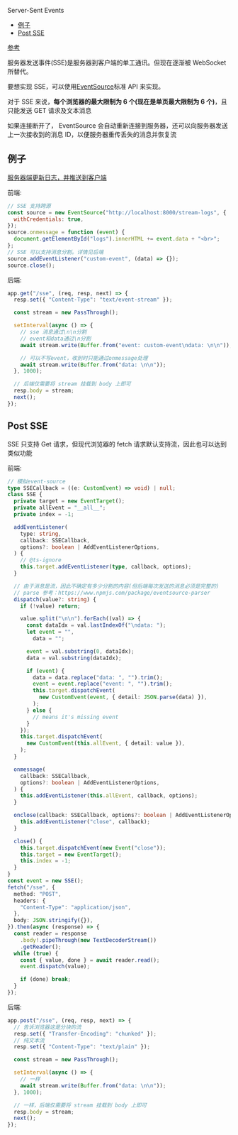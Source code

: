 Server-Sent Events

- [例子](#例子)
- [Post SSE](#post-sse)

[参考](https://zh.javascript.info/server-sent-events)

服务器发送事件(SSE)是服务器到客户端的单工通讯。但现在逐渐被 WebSocket 所替代。

要想实现 SSE，可以使用[EventSource](https://developer.mozilla.org/en-US/docs/Web/API/EventSource)标准 API 来实现。

对于 SSE 来说，**每个浏览器的最大限制为 6 个(现在是单页最大限制为 6 个)**，且只能发送 GET 请求及文本消息

如果连接断开了， EventSource 会自动重新连接到服务器，还可以向服务器发送上一次接收到的消息 ID，以便服务器重传丢失的消息并恢复流

## 例子

[服务器端更新日志，并推送到客户端](https://github.com/amittallapragada/SSELoggerDemo)

前端:

```js
// SSE 支持跨源
const source = new EventSource("http://localhost:8000/stream-logs", {
  withCredentials: true,
});
source.onmessage = function (event) {
  document.getElementById("logs").innerHTML += event.data + "<br>";
};
// SSE 可以支持消息分割。详情见后端
source.addEventListener("custom-event", (data) => {});
source.close();
```

后端:

```js
app.get("/sse", (req, resp, next) => {
  resp.set({ "Content-Type": "text/event-stream" });

  const stream = new PassThrough();

  setInterval(async () => {
    // sse 消息通过\n\n分割
    // event和data通过\n分割
    await stream.write(Buffer.from("event: custom-event\ndata: \n\n"));

    // 可以不写event，收到时只能通过onmessage处理
    await stream.write(Buffer.from("data: \n\n"));
  }, 1000);

  // 后端仅需要将 stream 挂载到 body 上即可
  resp.body = stream;
  next();
});
```

## Post SSE

SSE 只支持 Get 请求，但现代浏览器的 fetch 请求默认支持流，因此也可以达到类似功能

前端:

```ts
// 模拟event-source
type SSECallback = ((e: CustomEvent) => void) | null;
class SSE {
  private target = new EventTarget();
  private allEvent = "__all__";
  private index = -1;

  addEventListener(
    type: string,
    callback: SSECallback,
    options?: boolean | AddEventListenerOptions,
  ) {
    // @ts-ignore
    this.target.addEventListener(type, callback, options);
  }

  // 由于消息是流，因此不确定有多少分割的内容(但后端每次发送的消息必须是完整的)
  // parse 参考：https://www.npmjs.com/package/eventsource-parser
  dispatch(value?: string) {
    if (!value) return;

    value.split("\n\n").forEach((val) => {
      const dataIdx = val.lastIndexOf("\ndata: ");
      let event = "",
        data = "";

      event = val.substring(0, dataIdx);
      data = val.substring(dataIdx);

      if (event) {
        data = data.replace("data: ", "").trim();
        event = event.replace("event: ", "").trim();
        this.target.dispatchEvent(
          new CustomEvent(event, { detail: JSON.parse(data) }),
        );
      } else {
        // means it's missing event
      }
    });
    this.target.dispatchEvent(
      new CustomEvent(this.allEvent, { detail: value }),
    );
  }

  onmessage(
    callback: SSECallback,
    options?: boolean | AddEventListenerOptions,
  ) {
    this.addEventListener(this.allEvent, callback, options);
  }

  onclose(callback: SSECallback, options?: boolean | AddEventListenerOptions) {
    this.addEventListener("close", callback);
  }

  close() {
    this.target.dispatchEvent(new Event("close"));
    this.target = new EventTarget();
    this.index = -1;
  }
}
const event = new SSE();
fetch("/sse", {
  method: "POST",
  headers: {
    "Content-Type": "application/json",
  },
  body: JSON.stringify({}),
}).then(async (response) => {
  const reader = response
    .body!.pipeThrough(new TextDecoderStream())
    .getReader();
  while (true) {
    const { value, done } = await reader.read();
    event.dispatch(value);

    if (done) break;
  }
});
```

后端:

```js
app.post("/sse", (req, resp, next) => {
  // 告诉浏览器这是分块的流
  resp.set({ "Transfer-Encoding": "chunked" });
  // 纯文本流
  resp.set({ "Content-Type": "text/plain" });

  const stream = new PassThrough();

  setInterval(async () => {
    // 一样
    await stream.write(Buffer.from("data: \n\n"));
  }, 1000);

  // 一样，后端仅需要将 stream 挂载到 body 上即可
  resp.body = stream;
  next();
});
```
